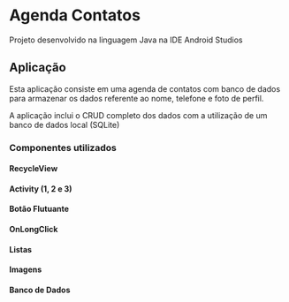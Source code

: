 
# Agenda Contatos

Projeto desenvolvido na linguagem Java na IDE Android Studios



## Aplicação
Esta aplicação consiste em uma agenda de contatos com banco de dados para armazenar os dados referente ao nome, telefone e foto de perfil.

A aplicação inclui o CRUD completo dos dados com a utilização de um banco de dados local (SQLite)

### Componentes utilizados
#### RecycleView
#### Activity (1, 2 e 3)
#### Botão Flutuante
#### OnLongClick
#### Listas
#### Imagens 
#### Banco de Dados

